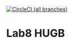 
[![CircleCI (all branches)](https://img.shields.io/circleci/project/github/annamj17/Lab08-hugb.svg?style=for-the-badge)](https://github.com/annamj17/Lab08-hugb)


# Lab8 HUGB
